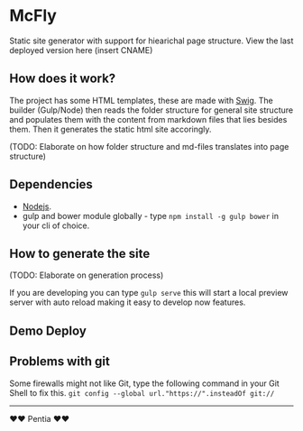 # McFly

Static site generator with support for hiearichal page structure. View the last deployed version here (insert CNAME)

## How does it work?

The project has some HTML templates, these are made with [Swig](http://paularmstrong.github.io/swig/).
The builder (Gulp/Node) then reads the folder structure for general site structure and populates them with the content from markdown files that lies besides them. Then it generates the static html site accoringly.

(TODO: Elaborate on how folder structure and md-files translates into page structure)

## Dependencies

- [Nodejs](http://nodejs.org/).
- gulp and bower module globally - type `npm install -g gulp bower` in your cli of choice.

## How to generate the site

(TODO: Elaborate on generation process)

If you are developing you can type `gulp serve` this will start a local preview server with auto reload making it easy to develop now features.

## Demo Deploy

## Problems with git
Some firewalls might not like Git, type the following command in your Git Shell to fix this.
`git config --global url."https://".insteadOf git://`

---
❤♥ Pentia ♥❤
